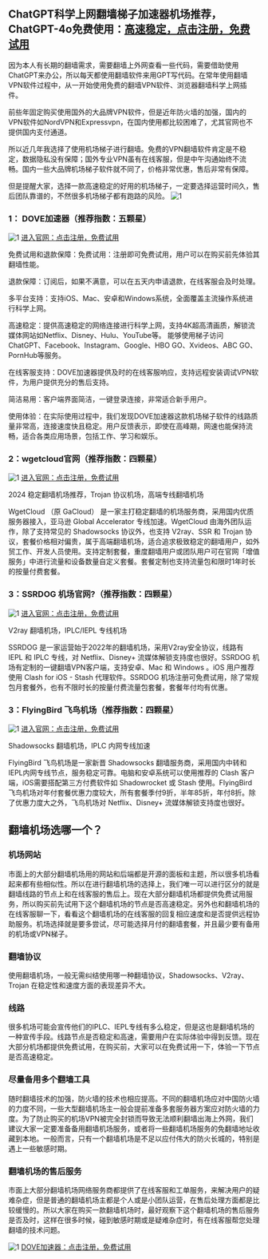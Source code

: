 ## ChatGPT科学上网翻墙梯子加速器机场推荐，ChatGPT-4o免费使用：[高速稳定，点击注册，免费试用](https://tgjkdjfk.top/a.php?asbcbO1PCgF)

因为本人有长期的翻墙需求，需要翻墙上外网查看一些代码，需要借助使用ChatGPT来办公，所以每天都使用翻墙软件来用GPT写代码。在常年使用翻墙VPN软件过程中，从一开始使用免费的翻墙VPN软件、浏览器翻墙科学上网插件。

前些年固定购买使用国外的大品牌VPN软件，但是近年防火墙的加强，国内的VPN软件如NordVPN和Expressvpn，在国内使用都比较困难了，尤其官网也不提供国内支付通道。

所以近几年我选择了使用机场梯子进行翻墙。免费的VPN翻墙软件肯定是不稳定，数据隐私没有保障；国外专业VPN虽有在线客服，但是中午沟通始终不流畅。国内一些大品牌机场梯子软件就不同了，价格非常优惠，售后非常有保障。

但是提醒大家，选择一款高速稳定的好用的机场梯子，一定要选择运营时间久，售后团队靠谱的，不然很多机场梯子都有跑路的风险。
![1](https://musescore.org/sites/musescore.org/files/styles/width_900/public/2024-05/2024-05-29%2009%2002%2042.png?itok=9dEXE1Uq)

### 1： DOVE加速器（推荐指数：五颗星）

![1](https://musescore.org/sites/musescore.org/files/styles/width_360/public/2024-05/11_4.png?itok=H9_6a-ZQ)  [进入官网：点击注册，免费试用](https://tgjkdjfk.top/a.php?asbcbO1PCgF)

免费试用和退款保障：免费试用：注册即可免费试用，用户可以在购买前先体验其翻墙性能。

退款保障：订阅后，如果不满意，可以在五天内申请退款，在线客服会及时处理。

多平台支持：支持iOS、Mac、安卓和Windows系统，全面覆盖主流操作系统进行科学上网。

高速稳定：提供高速稳定的网络连接进行科学上网，支持4K超高清画质，解锁流媒体网站如Netflix、Disney、Hulu、YouTube等。
能够使用梯子访问ChatGPT、Facebook、Instagram、Google、HBO GO、Xvideos、ABC GO、PornHub等服务。

在线客服支持：DOVE加速器提供及时的在线客服响应，支持远程安装调试VPN软件，为用户提供充分的售后支持。

简洁易用：客户端界面简洁，一键登录连接，非常适合新手用户。

使用体验：在实际使用过程中，我们发现DOVE加速器这款机场梯子软件的线路质量非常高，连接速度快且稳定。用户反馈表示，即使在高峰期，网速也能保持流畅，适合各类应用场景，包括工作、学习和娱乐。



### 2：wgetcloud官网（推荐指数：四颗星）

![1](https://musescore.org/sites/musescore.org/files/styles/width_360/public/2024-05/11_4.png?itok=H9_6a-ZQ)   [进入官网：点击注册，免费试用](https://tgjkdjfk.top/a.php?asbcbO1PCgF)

2024 稳定翻墙机场推荐，Trojan 协议机场，高端专线翻墙机场

WgetCloud （原 GaCloud） 是一家主打稳定翻墙的机场服务商，采用国内优质服务器接入，亚马逊 Global Accelerator 专线加速。WgetCloud 由海外团队运作，除了支持常见的 Shadowsocks 协议外，也支持 V2ray、SSR 和 Trojan 协议，套餐价格相对偏贵，属于高端翻墙机场，适合追求极致稳定的翻墙用户，如外贸工作、开发人员使用。支持定制套餐，重度翻墙用户或团队用户可在官网「增值服务」中进行流量和设备数量自定义套餐。套餐定制也支持流量包和限时1年时长的按量付费套餐。


### 3：SSRDOG 机场官网?（推荐指数：四颗星）

![1](https://musescore.org/sites/musescore.org/files/styles/width_360/public/2024-05/11_4.png?itok=H9_6a-ZQ)  [进入官网：点击注册，免费试用](https://tgjkdjfk.top/a.php?asbcbO1PCgF)

V2ray 翻墙机场，IPLC/IEPL 专线机场

SSRDOG 是一家运营始于2022年的翻墙机场，采用V2ray安全协议，线路有 IEPL 和 IPLC 专线，对 Netflix、Disney+ 流媒体解锁支持度也很好。SSRDOG 机场有定制的一键翻墙VPN客户端，支持安卓、Mac 和 Windows 。iOS 用户推荐使用 Clash for iOS - Stash 代理软件。SSRDOG 机场注册可免费试用，除了常规包月套餐外，也有不限时长的按量付费流量包套餐，套餐年付均有优惠。


### 3：FlyingBird 飞鸟机场（推荐指数：四颗星）

![1](https://musescore.org/sites/musescore.org/files/styles/width_360/public/2024-05/11_4.png?itok=H9_6a-ZQ)  [进入官网：点击注册，免费试用](https://tgjkdjfk.top/a.php?asbcbO1PCgF)

Shadowsocks 翻墙机场，IPLC 内网专线加速

FlyingBird 飞鸟机场是一家新晋 Shadowsocks 翻墙服务商，采用国内中转和IEPL内网专线节点，服务稳定可靠。电脑和安卓系统可以使用推荐的 Clash 客户端，iOS需要搭配第三方付费软件如 Shadowrocket 或 Stash 使用。FlyingBird 飞鸟机场对年付套餐优惠力度较大，所有套餐季付9折，半年85折，年付8折。除了优惠力度大之外，飞鸟机场对 Netflix、Disney+ 流媒体解锁支持度也很好。


## 翻墙机场选哪一个？

### 机场网站

市面上的大部分翻墙机场用的网站和后端都是开源的面板和主题，所以很多机场看起来都有些相似性。所以在进行翻墙机场的选择上，我们唯一可以进行区分的就是翻墙线路的节点上和在线客服的售后上。现在大部分翻墙机场都提供免费试用服务，所以购买前先试用下这个翻墙机场的节点是否高速稳定。另外也和翻墙机场的在线客服聊一下，看看这个翻墙机场的在线客服的回复相应速度和是否提供远程协助服务。机场选择就是要多尝试，尽可能选择月付的翻墙套餐，并且最少要有备用的机场或VPN梯子。

### 翻墙协议

使用翻墙机场，一般无需纠结使用哪一种翻墙协议，Shadowsocks、V2ray、Trojan 在稳定性和速度方面的表现差异不大。

### 线路

很多机场可能会宣传他们的IPLC、IEPL专线有多么稳定，但是这也是翻墙机场的一种宣传手段。线路节点是否稳定和高速，需要用户在实际体验中得到反馈。现在大部分机场都提供免费试用，在购买前，大家可以在免费试用一下，体验一下节点是否高速稳定。

### 尽量备用多个翻墙工具

随时翻墙技术的加强，防火墙的技术也相应提高。不同的翻墙机场应对中国防火墙的力度不同，一些大型翻墙机场主一般会提前准备多套服务器方案应对防火墙的力度。为了防止购买的机场VPN被完全封锁而导致无法顺利翻墙出海上外网，我们建议大家一定要准备备用翻墙机场服务，或者将一些翻墙机场服务的免翻墙地址收藏到本地。一般而言，只有一个翻墙机场是不足以应付伟大的防火长城的，特别是遇上一些敏感时期。

### 翻墙机场的售后服务

市面上大部分翻墙机场网络服务商都提供了在线客服和工单服务，来解决用户的疑难杂症，但是普通的翻墙机场主都是个人或是小团队运营，在售后处理方面都是比较缓慢的。所以大家在购买一款翻墙机场时，最好观察下这个翻墙机场的售后服务是否及时，这样在很多时候，碰到敏感时期或是疑难杂症时，有在线客服帮您处理翻墙的技术问题。


![1](https://musescore.org/sites/musescore.org/files/styles/width_360/public/2024-05/11_4.png?itok=H9_6a-ZQ)   [DOVE加速器：点击注册，免费试用](https://tgjkdjfk.top/a.php?asbcbO1PCgF)
